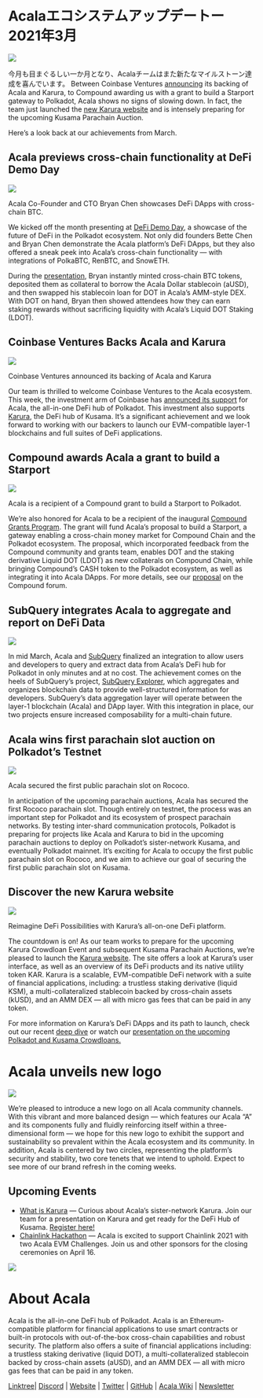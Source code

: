 # **Acalaエコシステムアップデートー2021年3月**

![](https://miro.medium.com/max/2800/1*QL98Lx2R1D7e10smue8TVA.png)

今月も目まぐるしい一か月となり、Acalaチームはまた新たなマイルストーン達成を喜んでいます。 Between Coinbase Ventures [announcing](https://cointelegraph.com/news/coinbase-ventures-backing-defi-in-the-polkadot-ecosystem) its backing of Acala and Karura, to Compound awarding us with a grant to build a Starport gateway to Polkadot, Acala shows no signs of slowing down. In fact, the team just launched the [new Karura website](https://acala.network/karura) and is intensely preparing for the upcoming Kusama Parachain Auction.

Here’s a look back at our achievements from March.

## Acala previews cross-chain functionality at DeFi Demo Day

![](https://miro.medium.com/max/3296/1\*c4fdF6mopG5ARbae-ExJNA.png)

Acala Co-Founder and CTO Bryan Chen showcases DeFi DApps with cross-chain BTC.

We kicked off the month presenting at [DeFi Demo Day](https://www.crowdcast.io/e/defidemoday), a showcase of the future of DeFi in the Polkadot ecosystem. Not only did founders Bette Chen and Bryan Chen demonstrate the Acala platform’s DeFi DApps, but they also offered a sneak peek into Acala’s cross-chain functionality — with integrations of PolkaBTC, RenBTC, and SnowETH.

During the [presentation](https://www.crowdcast.io/e/defidemoday), Bryan instantly minted cross-chain BTC tokens, deposited them as collateral to borrow the Acala Dollar stablecoin (aUSD), and then swapped his stablecoin loan for DOT in Acala’s AMM-style DEX. With DOT on hand, Bryan then showed attendees how they can earn staking rewards without sacrificing liquidity with Acala’s Liquid DOT Staking (LDOT).

## Coinbase Ventures Backs Acala and Karura

![](https://miro.medium.com/max/2800/1\*3ZiFjMlC2kYxkx0L14gXLw.png)

Coinbase Ventures announced its backing of Acala and Karura

Our team is thrilled to welcome Coinbase Ventures to the Acala ecosystem. This week, the investment arm of Coinbase has [announced its support](https://cointelegraph.com/news/coinbase-ventures-backing-defi-in-the-polkadot-ecosystem) for Acala, the all-in-one DeFi hub of Polkadot. This investment also supports [Karura](https://acala.network/karura), the DeFi hub of Kusama. It’s a significant achievement and we look forward to working with our backers to launch our EVM-compatible layer-1 blockchains and full suites of DeFi applications.

## Compound awards Acala a grant to build a Starport

![](https://miro.medium.com/max/2800/1\*HBjTiYMXO8Vm4eIeSVPhzQ.png)

Acala is a recipient of a Compound grant to build a Starport to Polkadot.

We’re also honored for Acala to be a recipient of the inaugural [Compound Grants Program](https://medium.com/acalanetwork/acala-receives-compound-grant-to-connect-compound-chain-and-polkadot-via-acala-a055d391e94a). The grant will fund Acala’s proposal to build a Starport, a gateway enabling a cross-chain money market for Compound Chain and the Polkadot ecosystem. The proposal, which incorporated feedback from the Compound community and grants team, enables DOT and the staking derivative Liquid DOT (LDOT) as new collaterals on Compound Chain, while bringing Compound’s CASH token to the Polkadot ecosystem, as well as integrating it into Acala DApps. For more details, see our [proposal](https://www.comp.xyz/t/acala-x-compound-chain-gateway-to-polkadot/1349/10) on the Compound forum.

## SubQuery integrates Acala to aggregate and report on DeFi Data

![](https://miro.medium.com/max/2048/0\*mZSC0lvmD90nqFlz)

In mid March, Acala and [SubQuery](https://www.subquery.network/) finalized an integration to allow users and developers to query and extract data from Acala’s DeFi hub for Polkadot in only minutes and at no cost. The achievement comes on the heels of SubQuery’s project, [SubQuery Explorer](https://explorer.subquery.network/), which aggregates and organizes blockchain data to provide well-structured information for developers. SubQuery’s data aggregation layer will operate between the layer-1 blockchain (Acala) and DApp layer. With this integration in place, our two projects ensure increased composability for a multi-chain future.

## Acala wins first parachain slot auction on Polkadot’s Testnet

![](https://miro.medium.com/max/1528/0\*EzkXYOY9GjXZ3oiK)

Acala secured the first public parachain slot on Rococo.

In anticipation of the upcoming parachain auctions, Acala has secured the first Rococo parachain slot. Though entirely on testnet, the process was an important step for Polkadot and its ecosystem of prospect parachain networks. By testing inter-shard communication protocols, Polkadot is preparing for projects like Acala and Karura to bid in the upcoming parachain auctions to deploy on Polkadot’s sister-network Kusama, and eventually Polkadot mainnet. It’s exciting for Acala to occupy the first public parachain slot on Rococo, and we aim to achieve our goal of securing the first public parachain slot on Kusama.

## Discover the new Karura website

![](https://miro.medium.com/max/2816/0\*KVAVAiFZUNF\_fi\_K)

Reimagine DeFi Possibilities with Karura’s all-on-one DeFi platform.

The countdown is on! As our team works to prepare for the upcoming Karura Crowdloan Event and subsequent Kusama Parachain Auctions, we’re pleased to launch the [Karura website](https://acala.network/karura). The site offers a look at Karura’s user interface, as well as an overview of its DeFi products and its native utility token KAR. Karura is a scalable, EVM-compatible DeFi network with a suite of financial applications, including: a trustless staking derivative (liquid KSM), a multi-collateralized stablecoin backed by cross-chain assets (kUSD), and an AMM DEX — all with micro gas fees that can be paid in any token.

For more information on Karura’s DeFi DApps and its path to launch, check out our recent [deep dive](https://medium.com/acalanetwork/countdown-to-karura-a-deep-dive-on-the-defi-hub-of-kusama-410066fc1e1f) or watch our [presentation on the upcoming Polkadot and Kusama Crowdloans.](https://www.youtube.com/watch?v=qQuzRTsiJa4&t=115s)

# Acala unveils new logo

![](https://miro.medium.com/max/2072/0\*IGwkNLwEePOYWKrw)

We’re pleased to introduce a new logo on all Acala community channels. With this vibrant and more balanced design — which features our Acala “A” and its components fully and fluidly reinforcing itself within a three-dimensional form — we hope for this new logo to exhibit the support and sustainability so prevalent within the Acala ecosystem and its community. In addition, Acala is centered by two circles, representing the platform’s security and stability, two core tenets that we intend to uphold. Expect to see more of our brand refresh in the coming weeks.

## Upcoming Events

- [What is Karura](https://www.crowdcast.io/e/what-is-karura/register?utm_source=profile&utm_medium=profile_web&utm_campaign=profile) — Curious about Acala’s sister-network Karura. Join our team for a presentation on Karura and get ready for the DeFi Hub of Kusama. [Register here!](https://www.crowdcast.io/e/what-is-karura/register?utm_source=profile&utm_medium=profile_web&utm_campaign=profile)
- [Chainlink Hackathon](https://chain.link/hackathon) — Acala is excited to support Chainlink 2021 with two Acala EVM Challenges. Join us and other sponsors for the closing ceremonies on April 16.

![](https://miro.medium.com/max/2402/0\*vfld\_ERpJGvSAJnD.png)

# About Acala

Acala is the all-in-one DeFi hub of Polkadot. Acala is an Ethereum-compatible platform for financial applications to use smart contracts or built-in protocols with out-of-the-box cross-chain capabilities and robust security. The platform also offers a suite of financial applications including: a trustless staking derivative (liquid DOT), a multi-collateralized stablecoin backed by cross-chain assets (aUSD), and an AMM DEX — all with micro gas fees that can be paid in any token.

[Linktree](https://linktr.ee/acalanetwork)| [Discord](https://discord.gg/vdbFVCH) | [Website](https://acala.network/) | [Twitter](https://twitter.com/AcalaNetwork) | [GitHub](https://github.com/AcalaNetwork/Acala) | [Acala Wiki](https://github.com/AcalaNetwork/Acala/wiki) | [Newsletter](https://share.hsforms.com/1X9RxkXk-R62I0VNbATaDXw4h8qc)

